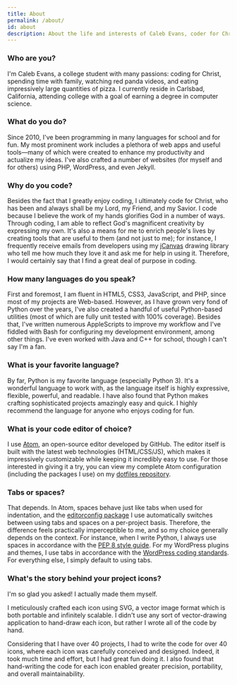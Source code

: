 ```yaml
---
title: About
permalink: /about/
id: about
description: About the life and interests of Caleb Evans, coder for Christ
---
```


### Who are you?

I'm Caleb Evans, a college student with many passions: coding for Christ,
spending time with family, watching red panda videos, and eating impressively
large quantities of pizza. I currently reside in Carlsbad, California, attending
college with a goal of earning a degree in computer science.

### What do you do?

Since 2010, I've been programming in many languages for school and for fun. My
most prominent work includes a plethora of web apps and useful tools—many of
which were created to enhance my productivity and actualize my ideas. I've also
crafted a number of websites (for myself and for others) using PHP, WordPress,
and even Jekyll.

### Why do you code?

Besides the fact that I greatly enjoy coding, I ultimately code for Christ, who
has been and always shall be my Lord, my Friend, and my Savior. I code because I
believe the work of my hands glorifies God in a number of ways. Through coding,
I am able to reflect God's magnificent creativity by expressing my own. It's
also a means for me to enrich people's lives by creating tools that are useful
to them (and not just to me); for instance, I frequently receive emails from
developers using my [jCanvas][jcanvas] drawing library who tell me how much they
love it and ask me for help in using it. Therefore, I would certainly say that I
find a great deal of purpose in coding.

[jcanvas]: http://projects.calebevans.me/jcanvas/

### How many languages do you speak?

First and foremost, I am fluent in HTML5, CSS3, JavaScript, and PHP, since most
of my projects are Web-based. However, as I have grown very fond of Python over
the years, I've also created a handful of useful Python-based utilities (most of
which are fully unit tested with 100% coverage). Besides that, I've written
numerous AppleScripts to improve my workflow and I've fiddled with Bash for
configuring my development environment, among other things. I've even worked
with Java and C++ for school, though I can't say I'm a fan.

### What is your favorite language?

By far, Python is my favorite language (especially Python 3). It's a wonderful
language to work with, as the language itself is highly expressive, flexible,
powerful, and readable. I have also found that Python makes crafting
sophisticated projects amazingly easy and quick. I highly recommend the language
for anyone who enjoys coding for fun.

### What is your code editor of choice?

I use [Atom][atom], an open-source editor developed by GitHub. The editor itself
is built with the latest web technologies (HTML/CSS/JS), which makes it
impressively customizable while keeping it incredibly easy to use. For those
interested in giving it a try, you can view my complete Atom configuration
(including the packages I use) on my [dotfiles repository][dotfiles].

[atom]: https://atom.io/
[dotfiles]: https://github.com/caleb531/dotfiles

### Tabs or spaces?

That depends. In Atom, spaces behave just like tabs when used for indentation,
and the [editorconfig package][editorconfig] I use automatically switches
between using tabs and spaces on a per-project basis. Therefore, the difference
feels practically imperceptible to me, and so my choice generally depends on the
context. For instance, when I write Python, I always use spaces in accordance
with the [PEP 8 style guide][pep8]. For my WordPress plugins and themes, I use
tabs in accordance with the [WordPress coding standards][wp-standards]. For
everything else, I simply default to using tabs.

[editorconfig]: https://github.com/sindresorhus/atom-editorconfig
[pep8]: https://www.python.org/dev/peps/pep-0008/#indentation
[wp-standards]: https://make.wordpress.org/core/handbook/best-practices/coding-standards/

### What's the story behind your project icons?

I'm so glad you asked! I actually made them myself.

I meticulously crafted each icon using SVG, a vector image format which is both
portable and infinitely scalable. I didn't use any sort of vector-drawing
application to hand-draw each icon, but rather I wrote all of the code by hand.

Considering that I have over 40 projects, I had to write the code for over 40
icons, where each icon was carefully conceived and designed. Indeed, it took
much time and effort, but I had great fun doing it. I also found that
hand-writing the code for each icon enabled greater precision, portability, and
overall maintainability.
